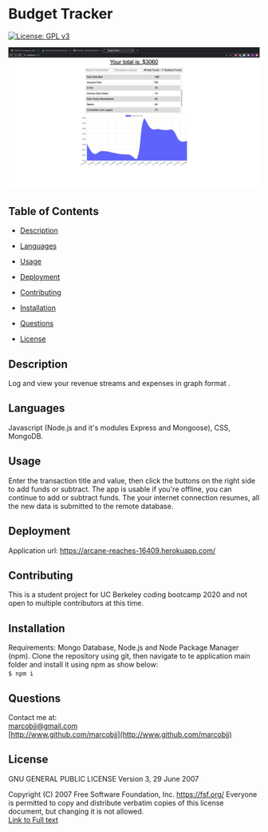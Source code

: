
# Budget Tracker



[![License: GPL v3](https://img.shields.io/badge/License-GPLv3-blue.svg)](https://www.gnu.org/licenses/gpl-3.0)

![Screenshot](/assets/screenshot.png?raw=true) 


## Table of Contents


 
* [Description](#description) 

* [Languages](#languages)  
 
* [Usage](#usage)  

* [Deployment](#deployment) 
 
* [Contributing](#contributing)  
 
* [Installation](#installation)  
 
* [Questions](#questions)  
 
* [License](#license)  
  


## Description


Log and view your revenue streams and expenses in graph format .


## Languages


Javascript (Node.js and it's modules Express and Mongoose), CSS, MongoDB.



## Usage


Enter the transaction title and value, then click the buttons on the right side to add funds or subtract. The app is usable if you're offline, you can continue to add or subtract funds. The your internet connection resumes, all the new data is submitted to the remote database.  


## Deployment

Application url: https://arcane-reaches-16409.herokuapp.com/
  

## Contributing


This is a student project for UC Berkeley coding bootcamp 2020 and not open to multiple contributors at this time.  


## Installation


Requirements: Mongo Database, Node.js and Node Package Manager (npm).
Clone the repository using git, then navigate to te application main folder and install it using npm as show below:  
 ``` $ npm i ```   

## Questions


Contact me at:  
[marcobjj@gmail.com](mailto:marcobjj@gmail.com)  
[http://www.github.com/marcobjj](http://www.github.com/marcobjj)  

## License


GNU GENERAL PUBLIC LICENSE
    Version 3, 29 June 2007

Copyright (C) 2007 Free Software Foundation, Inc. <https://fsf.org/>
Everyone is permitted to copy and distribute verbatim copies
of this license document, but changing it is not allowed.  
[Link to Full text](https://choosealicense.com/licenses/gpl-3.0/)


